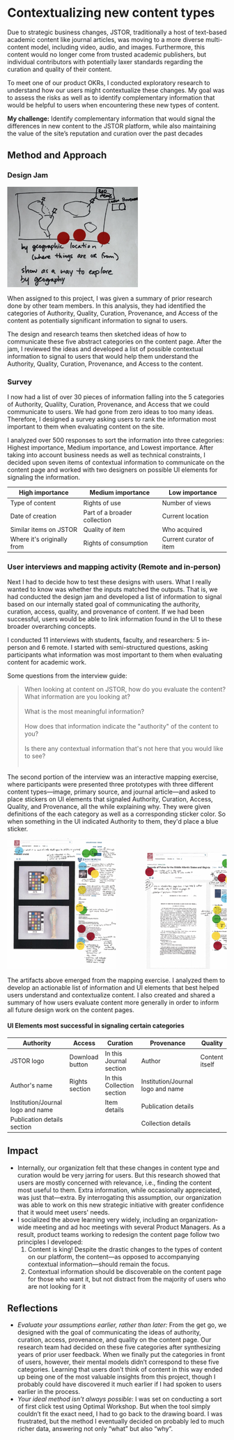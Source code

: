 # Contextualizing new content types

Due to strategic business changes, JSTOR, traditionally a host of text-based academic content like journal articles, was moving to a more diverse multi-content model, including video, audio, and images. Furthermore, this content would no longer come from trusted academic publishers, but individual contributors with potentially laxer standards regarding the curation and quality of their content. 

To meet one of our product OKRs, I conducted exploratory research to understand how our users might contextualize these changes. My goal was to assess the risks as well as to identify complementary information that would be helpful to users when encountering these new types of content. 

**My challenge:** Identify complementary information that would signal the differences in new content to the JSTOR platform, while also maintaining the value of the site’s reputation and curation over the past decades

## Method and Approach

### Design Jam

<img src="/images/jam_small_photo.png" width="300">

When assigned to this project, I was given a summary of prior research done by other team members. In this analysis, they had identified the categories of Authority, Quality, Curation, Provenance, and Access of the content as potentially significant information to signal to users. 

The design and research teams then sketched ideas of how to communicate these five abstract categories on the content page. After the jam, I reviewed the ideas and developed a list of possible contextual information to signal to users that would help them understand the Authority, Quality, Curation, Provenance, and Access to the content. 

### Survey

I now had a list of over 30 pieces of information falling into the 5 categories of Authority, Qualilty, Curation, Provenance, and Access that we could communicate to users. We had gone from zero ideas to too many ideas. Therefore, I designed a survey asking users to rank the information most important to them when evaluating content on the site. 

I analyzed over 500 responses to sort the information into three categories: Highest importance, Medium importance, and Lowest importance. After taking into account business needs as well as technical constraints, I decided upon seven items of contextual information to communicate on the content page and worked with two designers on possible UI elements for signaling the information.

High importance | Medium importance | Low importance
------------ | ------------- | -------------
Type of content | Rights of use | Number of views
Date of creation | Part of a broader collection | Current location
Similar items on JSTOR | Quality of item | Who acquired
Where it's originally from | Rights of consumption | Current curator of item

### User interviews and mapping activity (Remote and in-person)

Next I had to decide how to test these designs with users. What I really wanted to know was whether the inputs matched the outputs. That is, we had conducted the design jam and developed a list of information to signal based on our internally stated goal of communicating the authority, curation, access, quality, and provenance of content. If we had been successful, users would be able to link information found in the UI to these broader overarching concepts. 

I conducted 11 interviews with students, faculty, and researchers: 5 in-person and 6 remote. I started with semi-structured questions, asking participants what information was most important to them when evaluating content for academic work. 

Some questions from the interview guide:
> When looking at content on JSTOR, how do you evaluate the content? What information are you looking at? 
<br> <br>
> What is the most meaningful information?
<br> <br>
> How does that information indicate the "authority" of the content to you?
<br> <br>
> Is there any contextual information that's not here that you would like to see? 
<br> <br>

The second portion of the interview was an interactive mapping exercise, where participants were presented three prototypes with three different content types—image, primary source, and journal article—and asked to place stickers on UI elements that signaled Authority, Curation, Access, Quality, and Provenance, all the while explaining why. They were given definitions of the each category as well as a corresponding sticker color. So when something in the UI indicated Authority to them, they'd place a blue sticker. 

<pre><img src="/images/Screen Shot 2020-06-25 at 11.17.30 AM.png" width="250">        <img src="/images/Screen Shot 2020-06-25 at 11.17.40 AM.png" width="250">        <img src="/images/Screen Shot 2020-06-25 at 11.21.50 AM.png" width="250"> </pre>

The artifacts above emerged from the mapping exercise. I analyzed them to develop an actionable list of information and UI elements that best helped users understand and contextualize content. I also created and shared a summary of how users evaluate content more generally in order to inform all future design work on the content pages. 

#### UI Elements most successful in signaling certain categories
| Authority | Access | Curation | Provenance | Quality |
| ------------ | ------------- | ------------- | ------------- | ------------- |
| JSTOR logo | Download button | In this Journal section | Author | Content itself |
| Author's name | Rights section | In this Collection section | Institution/Journal logo and name | |
| Institution/Journal logo and name |  | Item details | Publication details | |
| Publication details section | | | Collection details | |

## Impact

* Internally, our organization felt that these changes in content type and curation would be very jarring for users. But this research showed that users are mostly concerned with relevance, i.e., finding the content most useful to them. Extra information, while occasionally appreciated, was just that—extra. By interrogating this assumption, our organization was able to work on this new strategic initiative with greater confidence that it would meet users' needs. 
* I socialized the above learning very widely, including an organization-wide meeting and ad hoc meetings with several Product Managers. As a result, product teams working to redesign the content page follow two principles I developed: 
  1. Content is king! Despite the drastic changes to the types of content on our platform, the content—as opposed to accompanying contextual information—should remain the focus. 
  2. Contextual information should be discoverable on the content page for those who want it, but not distract from the majority of users who are not looking for it

## Reflections

* *Evaluate your assumptions earlier, rather than later:* From the get go, we designed with the goal of communicating the ideas of authority, curation, access, provenance, and quality on the content page. Our research team had decided on these five categories after synthesizing years of prior user feedback. When we finally put the categories in front of users, however, their mental models didn’t correspond to these five categories. Learning that users don’t think of content in this way ended up being one of the most valuable insights from this project, though I probably could have discovered it much earlier if I had spoken to users earlier in the process.
* *Your ideal method isn’t always possible*: I was set on conducting a sort of first click test using Optimal Workshop. But when the tool simply couldn’t fit the exact need, I had to go back to the drawing board. I was frustrated, but the method I eventually decided on probably led to much richer data, answering not only “what” but also “why”. 
